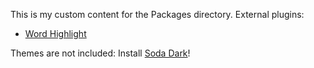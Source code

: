 This is my custom content for the Packages directory. External plugins:

* [Word Highlight](https://github.com/SublimeText/WordHighlight)

Themes are not included: Install [Soda Dark](https://github.com/buymeasoda/soda-theme)!